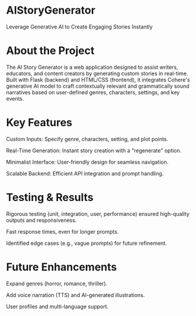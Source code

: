 # AIStoryGenerator
Leverage Generative AI to Create Engaging Stories Instantly

# About the Project
The AI Story Generator is a web application designed to assist writers, educators, and content creators by generating custom stories in real-time. Built with Flask (backend) and HTML/CSS (frontend), it integrates Cohere's generative AI model to craft contextually relevant and grammatically sound narratives based on user-defined genres, characters, settings, and key events.

# Key Features

Custom Inputs: Specify genre, characters, setting, and plot points.

Real-Time Generation: Instant story creation with a "regenerate" option.

Minimalist Interface: User-friendly design for seamless navigation.

Scalable Backend: Efficient API integration and prompt handling.

# Testing & Results

Rigorous testing (unit, integration, user, performance) ensured high-quality outputs and responsiveness.

Fast response times, even for longer prompts.

Identified edge cases (e.g., vague prompts) for future refinement.

# Future Enhancements

Expand genres (horror, romance, thriller).

Add voice narration (TTS) and AI-generated illustrations.

User profiles and multi-language support.
